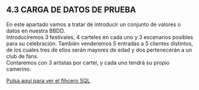 ## 4.3 CARGA DE DATOS DE PRUEBA

En este apartado vamos a tratar de introducir un conjunto de valores o datos en nuestra BBDD.  
Introduciremos 3 festivales, 4 carteles en cada uno y 3 escenarios posibles para su celebración. También venderemos 5 entradas a 5 clientes distintos, de los cuales tres de ellos serán mayores de edad y dos pertenecerán a un club de fans.  
Contaremos con 3 artistas por cartel, y cada uno tendrá su propio camerino.

[Pulsa aquí para ver el fihcero SQL](https://github.com/jmm-1999/QuevedoFest/blob/master/SQL/InsercionDatos.sql)
